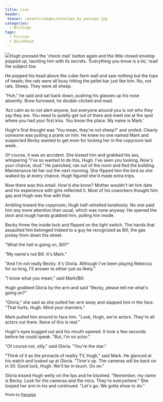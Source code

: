 ```yaml
---
title: Lies
header:
 teaser: /assets/images/envelope_by_pansape.jpg
categories:
  - Writings
tags:
  - Fiction
  - QuickRead
---
```

<img src="https://douglangille.github.io/assets/images/envelope_by_pansape.jpg">Hugh pressed the 'check mail' button again and the little closed envelop popped up, taunting him with its secrets. 'Everything you know is a lie,' read the subject line.

He popped his head above the cube-farm wall and saw nothing but the tops of heads; the rats were all busy hitting the pellet bar just like him. No, not rats. Sheep. They were all sheep.

"Huh," he said and sat back down, pushing his glasses up his nose absently. Brow furrowed, he double-clicked and read.

'Act calm as to not alert anyone, but everyone around you is not who they say they are. You need to quietly get out of there and meet me at the spot where you had your first kiss. You know the place. My name is Mark.'

Hugh's first thought was 'You mean, they're not sheep?' and smiled. Clearly someone was pulling a prank on him. He knew no one named Mark and suspected Becky wanted to get even for locking her in the copyroom last week.

Of course, it was an accident. She kissed him and grabbed his ass, whispering "I've so wanted to do this, Hugh. I've seen you looking. Now's your chance, stud." He panicked, ran out of the room and fled the building. Maintenance let her out the next morning. She flipped him the bird as she walked by at every chance. Hugh figured she'd made extra trips.

Now there was this email. How'd she know? Mother wouldn't let him date and his experience with girls reflected it. Most of his coworkers thought him gay and Hugh was fine with that.

Ambling toward the copyroom, Hugh half-whistled tunelessly. No one paid him any more attention than usual, which was none anyway. He opened the door and rough hands grabbed him, pulling him inside.

Becky threw the inside lock and flipped on the light switch. The hands that assaulted him belonged indeed to a guy he recognized as Bill, the gas jockey from down the street.

"What the hell is going on, Bill?"

"My name's not Bill. It's Mark."

"And I'm not really Becky. It's Gloria. Although I've been playing Rebecca for so long, I'll answer to either just as likely."

"I know what you mean," said Mark/Bill.

Hugh grabbed Gloria by the arm and said "Becky, please tell me what's going on?"

"Gloria," she said as she pulled her arm away and slapped him in the face. "That hurts, Hugh. Mind your manners."

Mark pulled him around to face him. "Look, Hugh, we're actors. They're all actors out there. None of this is real."

Hugh's eyes bugged out and his mouth opened. It took a few seconds before he could speak. "But, I'm no actor."

"Of course not, silly," said Gloria. "You're the star."

"Think of it as the pinnacle of reality TV, Hugh," said Mark. He glanced at his watch and looked up at Gloria. "Time's up. The cameras will be back on in 30. Good luck, Hugh. We'll be in touch. Go on."

Gloria kissed Hugh wetly on the lips and he blushed. "Remember, my name is Becky. Look for the cameras and the mics. They're everywhere." She looped her arm in his and continued. "Let's go. We gotta show to do."

<small>Photo by <a href="http://pansape.deviantart.com/art/eNveLope-66554206">PansApe</a></small>